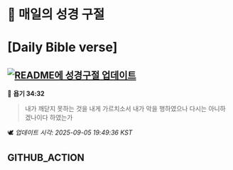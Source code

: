 # 🙏 매일의 성경 구절
# [Daily Bible verse]
## [![README에 성경구절 업데이트](https://github.com/DONGSUKA/first_test/actions/workflows/update-readme-bible.yml/badge.svg)](https://github.com/DONGSUKA/first_test/actions/workflows/update-readme-bible.yml)
<!-- START_BIBLE_VERSE -->
📖 **욥기 34:32**
> 내가 깨닫지 못하는 것을 내게 가르치소서 내가 악을 행하였으나 다시는 아니하겠나이다 하였는가

🕊️ _업데이트 시각: 2025-09-05 19:49:36 KST_
  <!-- END_BIBLE_VERSE -->
## GITHUB_ACTION
